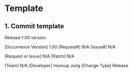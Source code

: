 # Template

## 1. Commit template
Release 1.00 version

[Occurrence Version] 1.00
[Request#] N/A
[Issue#] N/A

[Request or Issue] N/A
[Patch] N/A

[Team] N/A
[Developer] Hunsup Jung
[Change Type] Release